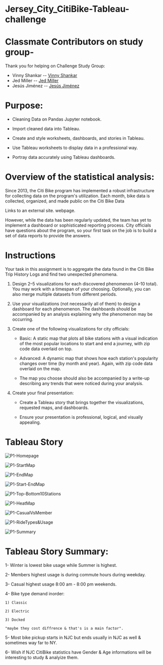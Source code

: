 # Jersey_City_CitiBike-Tableau-challenge

# Classmate Contributors on study group- 
Thank you for helping on Challenge Study Group:
- Vinny Shankar -- [Vinny Shankar](https://github.com/VinnyShankar)
- Jed Miller -- [Jed Miller](https://github.com/Jed-Miller)
- Jesús Jiménez -- [Jesús Jiménez](https://github.com/JesusJimenez3318)


# Purpose:

- Cleaning Data on Pandas Jupyter notebook.
  
- Import cleaned data into Tableau.
  
- Create and style worksheets, dashboards, and stories in Tableau.
  
- Use Tableau worksheets to display data in a professional way.
  
- Portray data accurately using Tableau dashboards.
  

# Overview of the statistical analysis:

Since 2013, the Citi Bike program has implemented a robust infrastructure for collecting data on the program's utilization. Each month, bike data is collected, organized, and made public on the Citi Bike Data

Links to an external site. webpage.

However, while the data has been regularly updated, the team has yet to implement a dashboard or sophisticated reporting process. City officials have questions about the program, so your first task on the job is to build a set of data reports to provide the answers.

# Instructions

Your task in this assignment is to aggregate the data found in the Citi Bike Trip History Logs and find two unexpected phenomena.

1)  Design 2–5 visualizations for each discovered phenomenon (4–10 total). You may work with a timespan of your choosing. Optionally, you can also merge multiple datasets from different periods.

2)  Use your visualizations (not necessarily all of them) to design a dashboard for each phenomenon. The dashboards should be accompanied by an analysis explaining why the phenomenon may be occurring.

3)  Create one of the following visualizations for city officials:

    - Basic: A static map that plots all bike stations with a visual indication of the most popular locations to start and end a journey, with zip code data overlaid on top.

    - Advanced: A dynamic map that shows how each station's popularity changes over time (by month and year). Again, with zip code data overlaid on the map.

    - The map you choose should also be accompanied by a write-up describing any trends that were noticed during your analysis.

4)  Create your final presentation:

    - Create a Tableau story that brings together the visualizations, requested maps, and dashboards.

    - Ensure your presentation is professional, logical, and visually appealing.


# Tableau Story

![P1-Homepage](https://github.com/hanydief/New_York_CitiBike-Tableau-challenge/blob/main/ScreenCaptures/Tableau_HomePage.png)

![P1-StartMap](https://github.com/hanydief/New_York_CitiBike-Tableau-challenge/blob/main/ScreenCaptures/Tableau_StartedMap.png)

![P1-EndMap](https://github.com/hanydief/New_York_CitiBike-Tableau-challenge/blob/main/ScreenCaptures/Tableau_EndedMap.png)

![P1-Start-EndMap](https://github.com/hanydief/New_York_CitiBike-Tableau-challenge/blob/main/ScreenCaptures/Tableau_StartedEndedMap.png)

![P1-Top-Bottom10Stations](https://github.com/hanydief/New_York_CitiBike-Tableau-challenge/blob/main/ScreenCaptures/Top_Bottom_10_Stations.png)

![P1-HeatMap](https://github.com/hanydief/New_York_CitiBike-Tableau-challenge/blob/main/ScreenCaptures/Tableau_HeatMap.png)

![P1-CasualVsMember](https://github.com/hanydief/New_York_CitiBike-Tableau-challenge/blob/main/ScreenCaptures/Tableau_CasualVsMember.png)

![P1-RideTypes&Usage](https://github.com/hanydief/New_York_CitiBike-Tableau-challenge/blob/main/ScreenCaptures/Tableau_RideTypes&Usage.png)

![P1-Summary](https://github.com/hanydief/New_York_CitiBike-Tableau-challenge/blob/main/ScreenCaptures/Tableau_Summary.png)


# Tableau Story Summary:

1- Winter is lowest bike usage while Summer is highest.

2- Members highest usage is during commute hours during weekday.

3- Casual highest usage 8:00 am - 8:00 pm weekends.

4- Bike type demand inorder: 

    1) Classic
    
    2) Electric
    
    3) Docked
    
    "maybe they cost diffrence & that's is a main factor".
    
5- Most bike pickup starts in NJC but ends usually in NJC as well & sometimes way far to NY.

6- Wish if NJC CitiBike statistics have Gender & Age informations will be interesting to study & analyize them.
